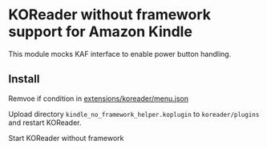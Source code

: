 KOReader without framework support for Amazon Kindle
====================================================

This module mocks KAF interface to enable power button handling.

Install
-------

Remvoe if condition in [extensions/koreader/menu.json](https://github.com/koreader/koreader/blob/v2022.03.1/platform/kindle/extensions/koreader/menu.json#L28)

Upload directory ``kindle_no_framework_helper.koplugin`` to
``koreader/plugins`` and restart KOReader.

Start KOReader without framework

